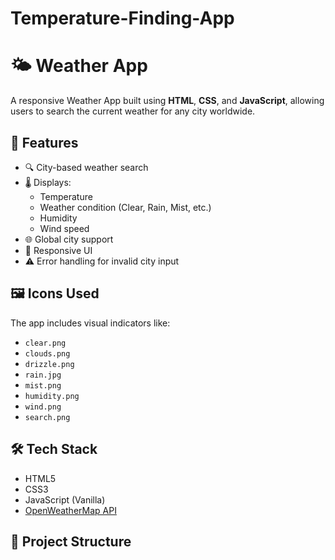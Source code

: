 # Temperature-Finding-App
# 🌤️ Weather App

A responsive Weather App built using **HTML**, **CSS**, and **JavaScript**, allowing users to search the current weather for any city worldwide.

## 📌 Features

- 🔍 City-based weather search
- 🌡️ Displays:
  - Temperature
  - Weather condition (Clear, Rain, Mist, etc.)
  - Humidity
  - Wind speed
- 🌐 Global city support
- 📱 Responsive UI
- ⚠️ Error handling for invalid city input

## 🖼️ Icons Used

The app includes visual indicators like:
- `clear.png`
- `clouds.png`
- `drizzle.png`
- `rain.jpg`
- `mist.png`
- `humidity.png`
- `wind.png`
- `search.png`

## 🛠️ Tech Stack

- HTML5
- CSS3
- JavaScript (Vanilla)
- [OpenWeatherMap API](https://openweathermap.org/api)

## 📁 Project Structure

